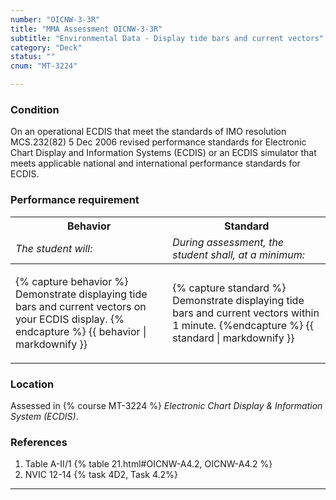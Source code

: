 ```yaml
---
number: "OICNW-3-3R"
title: "MMA Assessment OICNW-3-3R"
subtitle: "Environmental Data - Display tide bars and current vectors"
category: "Deck"
status: ""
cnum: "MT-3224"

---
```

### Condition

On an operational ECDIS that meet the standards of IMO resolution MCS.232(82) 5 Dec 2006 revised performance standards for Electronic Chart Display and Information Systems (ECDIS) or an ECDIS simulator that meets applicable national and international performance standards for ECDIS.

### Performance requirement 

<table width='100%' class='Guidelines'>
 <thead>
 <tr>
     <th class='thirty'>Behavior</th>
     <th class='seventy'>Standard</th>
 </tr>
 <tr>
     <td><em>The student will:</em></td>
     <td><em>During assessment, the student shall, at a minimum:</em></td>
 </tr>
 </thead>
 <tbody>
 

<tr><td>

{% capture behavior %}
Demonstrate displaying tide bars and current vectors on your ECDIS display.
{% endcapture %}
{{ behavior | markdownify }}

</td><td>

{% capture standard %}
Demonstrate displaying tide bars and current vectors within 1 minute.
{%endcapture %}
{{ standard | markdownify }}

</td></tr>



 </tbody>
 </table>

### Location

Assessed in  {% course  MT-3224 %}  *Electronic Chart Display & Information System (ECDIS)*.

### References

1.  Table A-II/1 {% table 21.html#OICNW-A4.2, OICNW-A4.2 %}
1.  NVIC 12-14 {% task 4D2, Task 4.2%}

***

